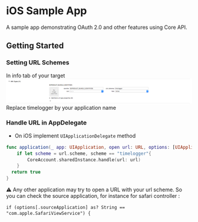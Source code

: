 # iOS Sample App
A sample app demonstrating OAuth 2.0 and other features using Core API.

## Getting Started
### Setting URL Schemes
In info tab of your target
![Image](Assets/URLSchemes.png "Image")
Replace timelogger by your application name

### Handle URL in AppDelegate
- On iOS implement `UIApplicationDelegate` method
```swift
func application(_ app: UIApplication, open url: URL, options: [UIApplication.OpenURLOptionsKey  : Any] = [:]) -> Bool {
    if let scheme = url.scheme, scheme == "timelogger"{
        CoreAccount.sharedInstance.handle(url: url)
    }
  return true
}
```
:warning: Any other application may try to open a URL with your url scheme. So you can check the source application, for instance for safari controller :
```
if (options[.sourceApplication] as? String == "com.apple.SafariViewService") {
```
